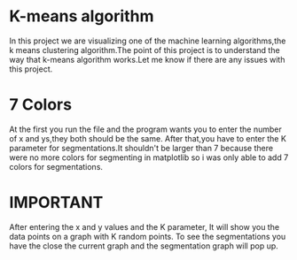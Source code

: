 # K-means algorithm

In this project we are visualizing one of the machine learning algorithms,the k means clustering algorithm.The point
of this project is to understand the way that k-means algorithm works.Let me know if there are any issues with this project.

# 7 Colors

At the first you run the file and the program wants you to enter the number of x and ys,they both should be the same.
After that,you have to enter the K parameter for segmentations.It shouldn't be larger than 7
because there were no more colors for segmenting in matplotlib so i was only able to add 7
colors for segmentations.

# IMPORTANT
 After entering the x and y values and the K parameter, It will show you the data points on a graph with K random points.
 To see the segmentations you have the close the current graph and the segmentation graph will pop up.
